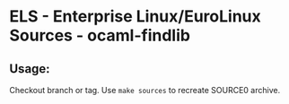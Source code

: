 # ELS - Enterprise Linux/EuroLinux Sources - ocaml-findlib
 
## Usage:
  Checkout branch or tag. Use `make sources` to recreate  SOURCE0 archive.
